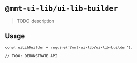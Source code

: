 # `@mmt-ui-lib/ui-lib-builder`

> TODO: description

## Usage

```
const uiLibBuilder = require('@mmt-ui-lib/ui-lib-builder');

// TODO: DEMONSTRATE API
```
